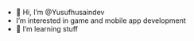 - 👋 Hi, I’m @Yusufhusaindev
-  I’m interested in game and mobile app development
- 🌱 I’m learning stuff

<!---
Yusufhusaindev/Yusufhusaindev is a ✨ special ✨ repository because its `README.md` (this file) appears on your GitHub profile.
You can click the Preview link to take a look at your changes.
--->
